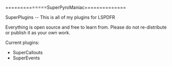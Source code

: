 ==============SuperPyroManiac==============

SuperPlugins -- This is all of my plugins for LSPDFR

Everything is open source and free to learn from.
Please do not re-distribute or publish it as your own work.


Current plugins:
- SuperCallouts
- SuperEvents
